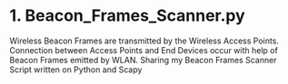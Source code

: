# 1. Beacon_Frames_Scanner.py 
Wireless Beacon Frames are transmitted by the Wireless Access Points. Connection between Access Points and End Devices occur with help of Beacon Frames emitted by WLAN. Sharing my Beacon Frames Scanner Script written on Python and Scapy
